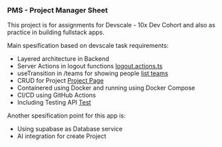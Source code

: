 ### PMS - Project Manager Sheet

This project is for assignments for Devscale - 10x Dev Cohort and also as practice in building fullstack apps.

Main spesification based on devscale task requirements:
- Layered architecture in Backend
- Server Actions in logout functions [logout.actions.ts](/frontend/src/services/logout.actions.ts)
- useTransition in /teams for showing people [list teams](/frontend/src/components/teams/list.tsx)
- CRUD for Project [Project Page](/frontend/src/app/(app)/project/page.tsx)
- Containered using Docker and running using Docker Compose
- CI/CD using GitHub Actions
- Including Testing API [Test](/backend/src/main.test.ts)

Another spesification point for this app is:
- Using supabase as Database service
- AI integration for create Project
